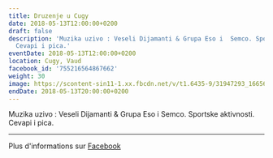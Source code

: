```yaml
---
title: Druzenje u Cugy
date: 2018-05-13T12:00:00+0200
draft: false
description: 'Muzika uzivo : Veseli Dijamanti & Grupa Eso i  Semco. Sportske aktivnosti.
  Cevapi i pica.'
eventDate: 2018-05-13T12:00:00+0200
location: Cugy, Vaud
facebook_id: '755216564867662'
weight: 30
image: https://scontent-sin11-1.xx.fbcdn.net/v/t1.6435-9/31947293_1665614486867697_1159691004425535488_n.jpg?_nc_cat=104&ccb=1-7&_nc_sid=9e60e4&_nc_ohc=1eHjwMTVez4Q7kNvwFhRLFd&_nc_oc=Adn8yyMYWE6HjtM0WCWUnxZKYbVZLgDtd6pZLe5KdgCAR62RzYh-Ju6fXeK3q40bwsE&_nc_zt=23&_nc_ht=scontent-sin11-1.xx&edm=ABTKTjYEAAAA&_nc_gid=C8zVnifqwpPUIbiqv1PjzA&oh=00_AfJTZ4GgOhXZCjkPAvrWSyQ-GCyMudN8DnSvIRLVoR1ksw&oe=684B5FDA
endDate: 2018-05-13T20:00:00+0200
---
```


Muzika uzivo : Veseli Dijamanti & Grupa Eso i  Semco. Sportske aktivnosti. Cevapi i pica.

---

Plus d'informations sur [Facebook](https://facebook.com/events/755216564867662)
